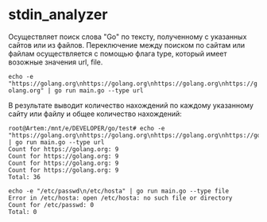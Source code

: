 # stdin_analyzer
Осуществляет поиск слова "Go" по тексту, полученному с указанных сайтов или из файлов.
Переключение между поиском по сайтам или файлам осуществляется с помощью флага type, который имеет возожные значения url, file.

```echo -e "https://golang.org\nhttps://golang.org\nhttps://golang.org\nhttps://golang.org" | go run main.go --type url```

В результате выводит количество нахождений по каждому указанному сайту или файлу и общее количество нахождений:
```
root@Artem:/mnt/e/DEVELOPER/go/test# echo -e "https://golang.org\nhttps://golang.org\nhttps://golang.org\nhttps://golang.org" | go run main.go --type url
Count for https://golang.org: 9
Count for https://golang.org: 9
Count for https://golang.org: 9
Count for https://golang.org: 9
Total: 36
```
```
echo -e "/etc/passwd\n/etc/hosta" | go run main.go --type file
Error in /etc/hosta: open /etc/hosta: no such file or directory
Count for /etc/passwd: 0
Total: 0
```
